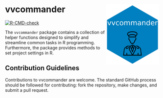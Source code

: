 # vvcommander <a href='https://github.com/vusaverse/vvcommander'><img src="man/figures/hex-vvcommander.png" style="float:right; height:200px;" height="200" align="right"/></a>

  <!-- badges: start -->
  [![R-CMD-check](https://github.com/vusaverse/vvcommander/actions/workflows/R-CMD-check.yaml/badge.svg)](https://github.com/vusaverse/vvcommander/actions/workflows/R-CMD-check.yaml)
  <!-- badges: end -->



The `vvcommander` package contains a collection of helper functions designed to simplify and streamline common tasks in R programming. Furthermore, the package provides methods to set project settings in R. 



## Contribution Guidelines

Contributions to vvcommander are welcome. The standard GitHub process should be followed for contributing: fork the repository, make changes, and submit a pull request.

